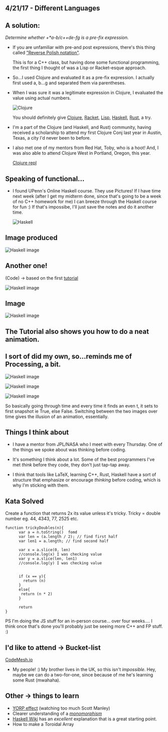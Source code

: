 ## 4/21/17 - Different Languages

## A solution:

_Determine whether +*a-b/c++de-fg is a pre-fix expression._

- If you are unfamiliar with
  pre-and post expressions, there's this thing called ["Reverse Polish notation"](https://en.wikipedia.org/wiki/Reverse_Polish_notation).
  
  This is for a C++ class, but having done some functional programming,
  the first thing I thought of was a Lisp or Racket-esque approach.
  
- So...I used Clojure and evaluated it as a pre-fix expression.
  I actually first used a, b...g and separated them via parentheses. 
  
- When I was sure it was a legitimate expression in Clojure,
  I evaluated the value using actual numbers.
  
  ![Clojure](/images/cloj1.png)
  
  You should definitely give [Clojure](http://www.tutorialspoint.com/clojure/), [Racket](https://racket-lang.org/), [Lisp](http://www.tutorialspoint.com/lisp/), [Haskell](https://www.tryhaskell.org/), [Rust](http://rustbyexample.com/index.html), a try. 
  
- I'm a part of the Clojure (and Haskell, and Rust) community, 
  having received a scholarship to attend my first Clojure Conj last year in Austin, Texas,
  a city I'd never been to before.
  
- I also met one of my mentors from Red Hat, Toby, who is a hoot! 
  And, I was also able to attend Clojure West in Portland, Oregon, this year.
  
  [Clojure repl](http://www.tryclj.com/)
  
  
## Speaking of functional...
 
 - I found UPenn's Online Haskell course. They use Pictures! 
   If I have time next week (after I get my midterm done,
   since that's going to be a week of no C++ homework for me)
   I can breeze through the Haskell course for fun :)
   If that's impossibe, I'll just save the notes
   and do it another time.
   
   ![Haskell](/images/hask.png)
   
## Image produced 
   
   ![Haskell image](/images/hask1.png)
   
## Another one!

(Code) -> based on the first [tutorial](https://www.seas.upenn.edu/~cis194/fall16/lectures/01-intro.html) 
  
![Haskell image](/images/hask2.png)

## Image 

![Haskell image](/images/hask3.png)

## The Tutorial also shows you how to do a neat animation. 
## I sort of did my own, so...reminds me of Processing, a bit.

![Haskell image](/images/hask4.png)

![Haskell image](/images/hask5.png)

![Haskell image](/images/hask6.png)

So basically going through time and every time it finds
an even t, it sets to first snapshot ie True,
else False.
Switching between the two images over time gives 
the illusion of an animation, essentially.
  
## Things I think about 
  
- I have a mentor from JPL/NASA who I meet with every Thursday.
  One of the things we spoke about was thinking before coding.
  
- It's something I think about a lot. Some of the best programmers I've met
  _think_ before they code, they don't just tap-tap away.
  
- I think that tools like LaTeX, learning C++, Rust, Haskell
  have a sort of structure that emphasize or encourage 
  _thinking_ before coding, which is why I'm sticking with them.
  
## Kata Solved 

Create a function that returns 2x its value unless it's tricky.
Tricky = double number eg. 44, 4343, 77, 2525 etc. 

```
function trickyDoubles(n){
      var a = n.toString()  fomd 
      var len = (a.length / 2); // find first half
      var len1 = a.length; // find second half
      
      var x = a.slice(0, len)
      //console.log(x) I was checking value 
      var y = a.slice(len, len1)
      //console.log(y) I was checking value
      
      
      if (x == y){
        return (n)
      }
      else{
       return (n * 2)
      }
     
      return
}

```

PS I'm doing the JS stuff for an in-person course...
over four weeks....
I think once that's done you'll probably 
just be seeing more C++ and FP stuff.
:)

  
## I'd like to attend -> Bucket-list
 
 [CodeMesh.io](http://www.codemesh.io/)
- My people! :)
  My brother lives in the UK, so this isn't _impossible_.
  Hey, maybe we can do a two-for-one, since because of me he's learning some Rust (mwahaha).
  
## Other -> things to learn

- [YORP effect](https://en.wikipedia.org/wiki/Yarkovsky%E2%80%93O%27Keefe%E2%80%93Radzievskii%E2%80%93Paddack_effect) (watching too much Scott Manley)
- Clearer understanding of a [_monomorphism_](https://ncatlab.org/nlab/show/monomorphism)
- [Haskell Wiki](https://wiki.haskell.org/Monomorphism) has an _excellent_ explanation that is a great starting point. 
- How to make a Toroidal Array
